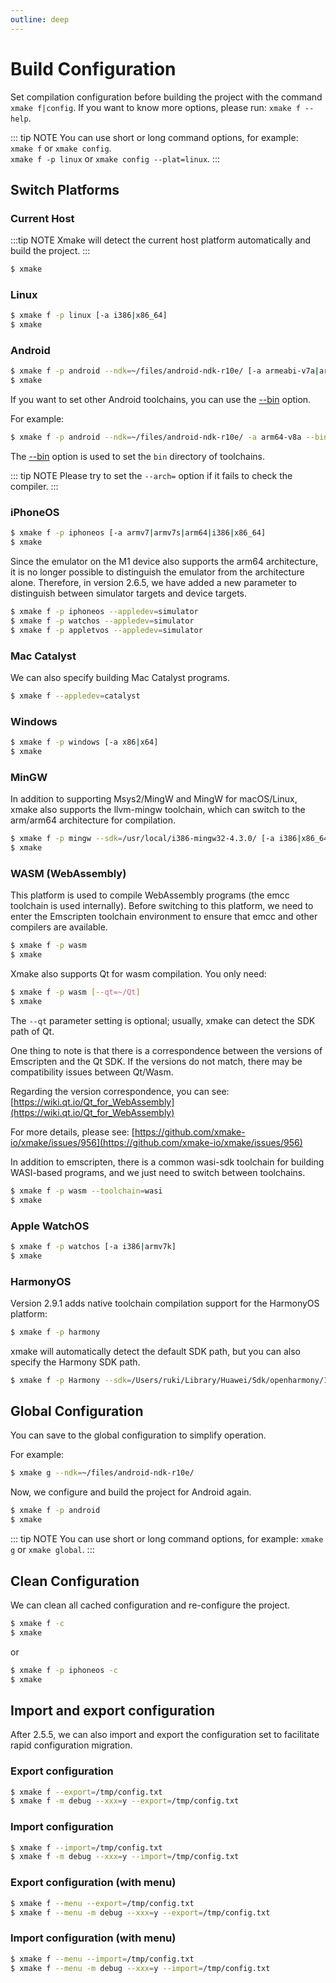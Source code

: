 ```yaml
---
outline: deep
---
```


# Build Configuration

Set compilation configuration before building the project with the command `xmake f|config`. If you want to know more options, please run: `xmake f --help`.

::: tip NOTE
You can use short or long command options, for example:<br>
`xmake f` or `xmake config`.<br>
`xmake f -p linux` or `xmake config --plat=linux`.
:::

## Switch Platforms

### Current Host

:::tip NOTE
Xmake will detect the current host platform automatically and build the project.
:::

```sh
$ xmake
```

### Linux

```sh
$ xmake f -p linux [-a i386|x86_64]
$ xmake
```

### Android

```sh
$ xmake f -p android --ndk=~/files/android-ndk-r10e/ [-a armeabi-v7a|arm64-v8a]
$ xmake
```

If you want to set other Android toolchains, you can use the [--bin](#-bin) option.

For example:

```sh
$ xmake f -p android --ndk=~/files/android-ndk-r10e/ -a arm64-v8a --bin=~/files/android-ndk-r10e/toolchains/aarch64-linux-android-4.9/prebuilt/darwin-x86_64/bin
```

The [--bin](#-bin) option is used to set the `bin` directory of toolchains.

::: tip NOTE
Please try to set the `--arch=` option if it fails to check the compiler.
:::

### iPhoneOS

```sh
$ xmake f -p iphoneos [-a armv7|armv7s|arm64|i386|x86_64]
$ xmake
```

Since the emulator on the M1 device also supports the arm64 architecture, it is no longer possible to distinguish the emulator from the architecture alone.
Therefore, in version 2.6.5, we have added a new parameter to distinguish between simulator targets and device targets.

```sh
$ xmake f -p iphoneos --appledev=simulator
$ xmake f -p watchos --appledev=simulator
$ xmake f -p appletvos --appledev=simulator
```

### Mac Catalyst

We can also specify building Mac Catalyst programs.

```sh
$ xmake f --appledev=catalyst
```

### Windows

```sh
$ xmake f -p windows [-a x86|x64]
$ xmake
```

### MinGW

In addition to supporting Msys2/MingW and MingW for macOS/Linux, xmake also supports the llvm-mingw toolchain, which can switch to the arm/arm64 architecture for compilation.

```sh
$ xmake f -p mingw --sdk=/usr/local/i386-mingw32-4.3.0/ [-a i386|x86_64|arm|arm64]
$ xmake
```

### WASM (WebAssembly)

This platform is used to compile WebAssembly programs (the emcc toolchain is used internally). Before switching to this platform, we need to enter the Emscripten toolchain environment to ensure that emcc and other compilers are available.

```sh
$ xmake f -p wasm
$ xmake
```

Xmake also supports Qt for wasm compilation. You only need:

```sh
$ xmake f -p wasm [--qt=~/Qt]
$ xmake
```

The `--qt` parameter setting is optional; usually, xmake can detect the SDK path of Qt.

One thing to note is that there is a correspondence between the versions of Emscripten and the Qt SDK. If the versions do not match, there may be compatibility issues between Qt/Wasm.

Regarding the version correspondence, you can see: [https://wiki.qt.io/Qt_for_WebAssembly](https://wiki.qt.io/Qt_for_WebAssembly)

For more details, please see: [https://github.com/xmake-io/xmake/issues/956](https://github.com/xmake-io/xmake/issues/956)

In addition to emscripten, there is a common wasi-sdk toolchain for building WASI-based programs, and we just need to switch between toolchains.

```sh
$ xmake f -p wasm --toolchain=wasi
$ xmake
```

### Apple WatchOS

```sh
$ xmake f -p watchos [-a i386|armv7k]
$ xmake
```

### HarmonyOS

Version 2.9.1 adds native toolchain compilation support for the HarmonyOS platform:

```sh
$ xmake f -p harmony
```

xmake will automatically detect the default SDK path, but you can also specify the Harmony SDK path.

```sh
$ xmake f -p Harmony --sdk=/Users/ruki/Library/Huawei/Sdk/openharmony/10/native
```

## Global Configuration

You can save to the global configuration to simplify operation.

For example:

```sh
$ xmake g --ndk=~/files/android-ndk-r10e/
```

Now, we configure and build the project for Android again.

```sh
$ xmake f -p android
$ xmake
```

::: tip NOTE
You can use short or long command options, for example: `xmake g` or `xmake global`.
:::

## Clean Configuration

We can clean all cached configuration and re-configure the project.

```sh
$ xmake f -c
$ xmake
```

or

```sh
$ xmake f -p iphoneos -c
$ xmake
```

## Import and export configuration

After 2.5.5, we can also import and export the configuration set to facilitate rapid configuration migration.

### Export configuration

```sh
$ xmake f --export=/tmp/config.txt
$ xmake f -m debug --xxx=y --export=/tmp/config.txt
```

### Import configuration

```sh
$ xmake f --import=/tmp/config.txt
$ xmake f -m debug --xxx=y --import=/tmp/config.txt
```

### Export configuration (with menu)

```sh
$ xmake f --menu --export=/tmp/config.txt
$ xmake f --menu -m debug --xxx=y --export=/tmp/config.txt
```


### Import configuration (with menu)

```sh
$ xmake f --menu --import=/tmp/config.txt
$ xmake f --menu -m debug --xxx=y --import=/tmp/config.txt
```

